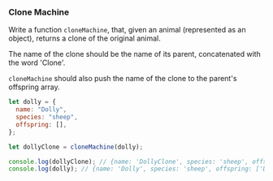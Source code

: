 ### Clone Machine

Write a function `cloneMachine`, that, given an animal (represented as an object),
returns a clone of the original animal.

The name of the clone should be the name of its parent, concatenated with the word
'Clone'.

`cloneMachine` should also push the name of the clone to the parent's offspring
array.

```javascript
let dolly = {
  name: "Dolly",
  species: "sheep",
  offspring: [],
};

let dollyClone = cloneMachine(dolly);

console.log(dollyClone); // {name: 'DollyClone', species: 'sheep', offspring: []}
console.log(dolly); // {name: 'Dolly', species: 'sheep', offspring: ['DollyClone']}
```
